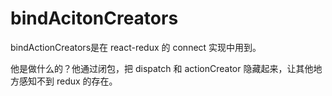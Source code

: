 # bindAcitonCreators

bindActionCreators是在 react-redux 的 connect 实现中用到。

他是做什么的？他通过闭包，把 dispatch 和 actionCreator 隐藏起来，让其他地方感知不到 redux 的存在。
